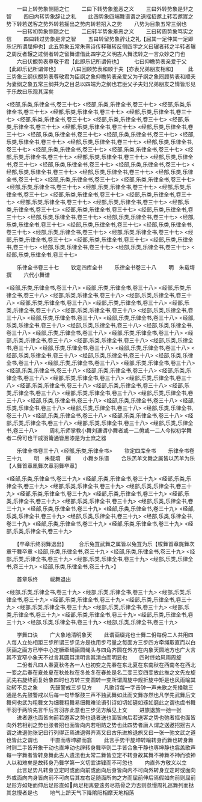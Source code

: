 <!-- { "loadSidebar": true } -->
　　一曰上转势象恻隠之仁
　　二曰下转势象羞恶之义
　　三曰外转势象是非之智
　　四曰内转势象辞让之礼
　　此四势象四端舞谱谓之送摇招邀上转若邀賔之势下转若送客之势外转若摇出之势内转若招入之势
　　八势为目象五常三纲也
　　一曰转初势象恻隠之仁
　　二曰转半势象羞恶之义
　　三曰转周势象笃实之信
　　四曰转过势象是非之智
　　五曰转留势象辞让之礼【屈其一足仲其一足即乐记所谓屈伸也】此五势象五常朱熹诗传释辗转反侧四字之义曰辗者转之半转者辗之周反者辗之过侧者转之留舞谱借此四字之义明古人舞法转之一言众妙之门也
　　六曰伏覩势表尊敬于君【此即乐记所谓俯也】
　　七曰仰瞻势表亲爱于父【此即乐记所谓仰也】
　　八曰回顾势表和顺于夫【亦表兄弟朋友相和】
　　此三势象三纲伏覩势表尊敬君为臣纲之象仰瞻势表亲爱父为子纲之象囘顾势表和顺夫为妻纲之象五常三纲共为之目总以四端为之纲也君臣父子夫妇兄弟朋友之情皆形见于乐故曰乐观其深矣

<经部,乐类,乐律全书,卷三十七>
<经部,乐类,乐律全书,卷三十七>
<经部,乐类,乐律全书,卷三十七>
<经部,乐类,乐律全书,卷三十七>
<经部,乐类,乐律全书,卷三十七>
<经部,乐类,乐律全书,卷三十七>
<经部,乐类,乐律全书,卷三十七>
<经部,乐类,乐律全书,卷三十七>
<经部,乐类,乐律全书,卷三十七>
<经部,乐类,乐律全书,卷三十七>
<经部,乐类,乐律全书,卷三十七>
<经部,乐类,乐律全书,卷三十七>
<经部,乐类,乐律全书,卷三十七>
<经部,乐类,乐律全书,卷三十七>
<经部,乐类,乐律全书,卷三十七>
<经部,乐类,乐律全书,卷三十七>
<经部,乐类,乐律全书,卷三十七>
<经部,乐类,乐律全书,卷三十七>
<经部,乐类,乐律全书,卷三十七>
<经部,乐类,乐律全书,卷三十七>
<经部,乐类,乐律全书,卷三十七>
<经部,乐类,乐律全书,卷三十七>
<经部,乐类,乐律全书,卷三十七>
<经部,乐类,乐律全书,卷三十七>
<经部,乐类,乐律全书,卷三十七>
<经部,乐类,乐律全书,卷三十七>
<经部,乐类,乐律全书,卷三十七>
<经部,乐类,乐律全书,卷三十七>
<经部,乐类,乐律全书,卷三十七>
<经部,乐类,乐律全书,卷三十七>
<经部,乐类,乐律全书,卷三十七>
<经部,乐类,乐律全书,卷三十七>
<经部,乐类,乐律全书,卷三十七>
<经部,乐类,乐律全书,卷三十七>
<经部,乐类,乐律全书,卷三十七>
<经部,乐类,乐律全书,卷三十七>
<经部,乐类,乐律全书,卷三十七>
<经部,乐类,乐律全书,卷三十七>
<经部,乐类,乐律全书,卷三十七>
<经部,乐类,乐律全书,卷三十七>
<经部,乐类,乐律全书,卷三十七>
<经部,乐类,乐律全书,卷三十七>
<经部,乐类,乐律全书,卷三十七>
<经部,乐类,乐律全书,卷三十七>
<经部,乐类,乐律全书,卷三十七>
<经部,乐类,乐律全书,卷三十七>
<经部,乐类,乐律全书,卷三十七>
<经部,乐类,乐律全书,卷三十七>
<经部,乐类,乐律全书,卷三十七>
<经部,乐类,乐律全书,卷三十七>

　　乐律全书卷三十七
　　钦定四库全书
　　乐律全书卷三十八
　　明　朱载堉　撰
　　六代小舞谱

<经部,乐类,乐律全书,卷三十八>
<经部,乐类,乐律全书,卷三十八>
<经部,乐类,乐律全书,卷三十八>
<经部,乐类,乐律全书,卷三十八>
<经部,乐类,乐律全书,卷三十八>
<经部,乐类,乐律全书,卷三十八>
<经部,乐类,乐律全书,卷三十八>
<经部,乐类,乐律全书,卷三十八>
<经部,乐类,乐律全书,卷三十八>
<经部,乐类,乐律全书,卷三十八>
<经部,乐类,乐律全书,卷三十八>
<经部,乐类,乐律全书,卷三十八>
<经部,乐类,乐律全书,卷三十八>
<经部,乐类,乐律全书,卷三十八>
<经部,乐类,乐律全书,卷三十八>
<经部,乐类,乐律全书,卷三十八>
<经部,乐类,乐律全书,卷三十八>
<经部,乐类,乐律全书,卷三十八>
<经部,乐类,乐律全书,卷三十八>
<经部,乐类,乐律全书,卷三十八>
<经部,乐类,乐律全书,卷三十八>
<经部,乐类,乐律全书,卷三十八>
<经部,乐类,乐律全书,卷三十八>
<经部,乐类,乐律全书,卷三十八>
<经部,乐类,乐律全书,卷三十八>
<经部,乐类,乐律全书,卷三十八>
<经部,乐类,乐律全书,卷三十八>
<经部,乐类,乐律全书,卷三十八>
<经部,乐类,乐律全书,卷三十八>
<经部,乐类,乐律全书,卷三十八>
<经部,乐类,乐律全书,卷三十八>
<经部,乐类,乐律全书,卷三十八>
<经部,乐类,乐律全书,卷三十八>
<经部,乐类,乐律全书,卷三十八>
<经部,乐类,乐律全书,卷三十八>
<经部,乐类,乐律全书,卷三十八>
<经部,乐类,乐律全书,卷三十八>
<经部,乐类,乐律全书,卷三十八>
<经部,乐类,乐律全书,卷三十八>
<经部,乐类,乐律全书,卷三十八>
<经部,乐类,乐律全书,卷三十八>
<经部,乐类,乐律全书,卷三十八>
<经部,乐类,乐律全书,卷三十八>
<经部,乐类,乐律全书,卷三十八>
<经部,乐类,乐律全书,卷三十八>
<经部,乐类,乐律全书,卷三十八>
<经部,乐类,乐律全书,卷三十八>
　　周礼乐师掌教小舞刘濓谓小舞者或一二佾或一二人今拟初学舞者二佾可也干戚羽籥通皆黑漆是为士庶之器

　　乐律全书卷三十八
<经部,乐类,乐律全书>
　　钦定四库全书
　　乐律全书卷三十九
　　明　朱载堉　撰
　　小舞乡乐谱
　　合乐羔羊文舞之属皆以羔羊为乐【人舞首章凰舞次章羽舞卒章】

<经部,乐类,乐律全书,卷三十九>
<经部,乐类,乐律全书,卷三十九>
<经部,乐类,乐律全书,卷三十九>
<经部,乐类,乐律全书,卷三十九>
<经部,乐类,乐律全书,卷三十九>
<经部,乐类,乐律全书,卷三十九>
<经部,乐类,乐律全书,卷三十九>
<经部,乐类,乐律全书,卷三十九>
<经部,乐类,乐律全书,卷三十九>
<经部,乐类,乐律全书,卷三十九>
<经部,乐类,乐律全书,卷三十九>
<经部,乐类,乐律全书,卷三十九>
<经部,乐类,乐律全书,卷三十九>
<经部,乐类,乐律全书,卷三十九>
<经部,乐类,乐律全书,卷三十九>
<经部,乐类,乐律全书,卷三十九>
<经部,乐类,乐律全书,卷三十九>
<经部,乐类,乐律全书,卷三十九>

　　【卒章乐终羽舞退出】
　　合乐兔罝武舞之属皆以兔罝为乐【帗舞首章旄舞次章干舞卒章
<经部,乐类,乐律全书,卷三十九>
<经部,乐类,乐律全书,卷三十九>
<经部,乐类,乐律全书,卷三十九>
<经部,乐类,乐律全书,卷三十九>
<经部,乐类,乐律全书,卷三十九>
<经部,乐类,乐律全书,卷三十九>】

　　首章乐终
　　帗舞退出

<经部,乐类,乐律全书,卷三十九>
<经部,乐类,乐律全书,卷三十九>
<经部,乐类,乐律全书,卷三十九>
<经部,乐类,乐律全书,卷三十九>
<经部,乐类,乐律全书,卷三十九>
<经部,乐类,乐律全书,卷三十九>
<经部,乐类,乐律全书,卷三十九>
<经部,乐类,乐律全书,卷三十九>
<经部,乐类,乐律全书,卷三十九>
<经部,乐类,乐律全书,卷三十九>
<经部,乐类,乐律全书,卷三十九>
<经部,乐类,乐律全书,卷三十九>

　　学舞口诀
　　广大象地清明象天
　　此谓画缀兆也士舞二佾每佾二人共用四人每人立处相距三步所谓三步见方是也用步弓量之每面方三步四方牵绳取直而以白灰画之画方已毕中心定橛牵绳画圆绳头与四角齐圆在外方在内象天圆地方也广大言其不宜窄小象天不过言其圆耳清明言其清白而明显也
　　四时终始风雨周旋
　　二佾者凡四人春夏秋冬各一人也初变之先春在东北夏在东南秋在西南冬在西北一变之后春在夏处夏在秋处秋在冬处冬在春处是名二变三变四变放此推之文先左旋武先右旋终而复始象四时也方转三变圆转一变所谓周旋中规折旋中矩是也风雨喻其动转不息之象
　　先鼓警戒三步见方
　　凡歌诗每一字击钟一声未歌之先播鞉三通是名先鼓警戒以后毎一句毕撃鼓三声不独武舞如此而文舞亦然也凡学先武舞后文舞何也武为粗舞文为细舞粗舞易细舞难论语引诗如切如磋如琢如磨此之谓也虞书舞干羽于两阶先言千后言羽亦此意也三步见方解见上文
　　进旅退旅一弛一张
　　进者邀也面皆向前若邀客之势也退者送也面皆向后若送客之势也弛者揺也面皆向外若相别之势也张者招也面皆向内若相防之势也此四势者唐人谓之送邀招揺古人谓之进退弛张记曰行列得正焉进退得齐焉又曰古乐进旅退旅又曰一张一弛文武之道也皆此之谓也
　　干直而専坤辟而翕
　　此言手势干旋坤转喻转身而舞也转身舞时则二手皆开象干动也直坤动也辟转身舞毕则二手皆合象干静也専坤静也翕盖歌声每一字舞者皆转身舞此古人遗法也太常二舞皆立定不转身故其舞不神舞不神而欲神人以和难矣是故转身乃舞学第一义切宜讲肄而不可忽也
　　内直外方敬义以立
　　此言足势凡转身立定时或面向前或面向后身皆向内不可向外转身立定时或面向外或面向内身皆向前不可向后其左右足随面所向之方而屈前伸后焉假如向前则屈前足形方如矩而伸后足形直如两足相离要逺务尽筋骨之力否则怠慢周礼巡舞列而挞其怠慢者是也
　　地气上跻天气下降隂阳相摩天地相荡

